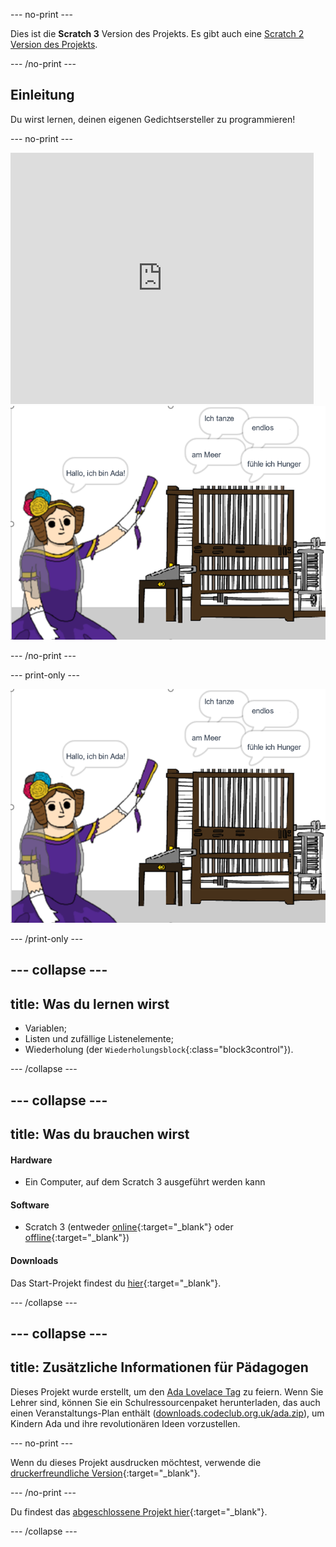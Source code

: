 \--- no-print \---

Dies ist die **Scratch 3** Version des Projekts. Es gibt auch eine [Scratch 2 Version des Projekts](https://projects.raspberrypi.org/en/projects/poetry-generator-scratch2).

\--- /no-print \---

## Einleitung

Du wirst lernen, deinen eigenen Gedichtsersteller zu programmieren!

\--- no-print \---

<div class="scratch-preview">
  <iframe allowtransparency="true" width="485" height="402" src="https://scratch.mit.edu/projects/embed/77844926/?autostart=false" frameborder="0" scrolling="no"></iframe>
  <img src="images/poetry-final.png">
</div>

\--- /no-print \---

\--- print-only \---

![Bildschirmfoto  des Spiels](images/poetry-final.png)

\--- /print-only \---

## \--- collapse \---

## title: Was du lernen wirst

+ Variablen;
+ Listen und zufällige Listenelemente;
+ Wiederholung (der `Wiederholungsblock`{:class="block3control"}).

\--- /collapse \---

## \--- collapse \---

## title: Was du brauchen wirst

#### Hardware

+ Ein Computer, auf dem Scratch 3 ausgeführt werden kann

#### Software

+ Scratch 3 (entweder [online](http://rpf.io/scratchon){:target="_blank"} oder [offline](http://rpf.io/scratchoff){:target="_blank"})

#### Downloads

Das Start-Projekt findest du [hier](http://rpf.io/p/en/poetry-generator-go){:target="_blank"}.

\--- /collapse \---

## \--- collapse \---

## title: Zusätzliche Informationen für Pädagogen

Dieses Projekt wurde erstellt, um den [Ada Lovelace Tag](https://findingada.com) zu feiern. Wenn Sie Lehrer sind, können Sie ein Schulressourcenpaket herunterladen, das auch einen Veranstaltungs-Plan enthält ([downloads.codeclub.org.uk/ada.zip](http://downloads.codeclub.org.uk/ada.zip)), um Kindern Ada und ihre revolutionären Ideen vorzustellen.

\--- no-print \---

Wenn du dieses Projekt ausdrucken möchtest, verwende die [druckerfreundliche Version](https://projects.raspberrypi.org/en/projects/poetry-generator/print){:target="_blank"}.

\--- /no-print \---

Du findest das [abgeschlossene Projekt hier](http://rpf.io/p/en/poetry-generator-get){:target="_blank"}.

\--- /collapse \---